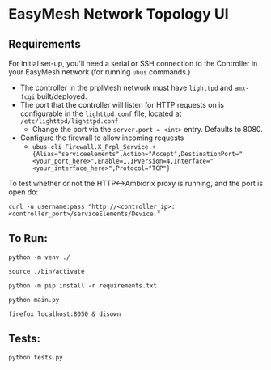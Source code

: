 # **EasyMesh Network Topology UI**

## **Requirements**
For initial set-up, you'll need a serial or SSH connection to the Controller in your EasyMesh network (for running `ubus` commands.)
- The controller in the prplMesh network must have `lighttpd` and `amx-fcgi` built/deployed.
- The port that the controller will listen for HTTP requests on is configurable in the `lighttpd.conf` file,
located at `/etc/lighttpd/lighttpd.conf`
    - Change the port via the `server.port = <int>` entry. Defaults to 8080.
- Configure the firewall to allow incoming requests
    - `ubus-cli Firewall.X_Prpl_Service.+{Alias="serviceelements",Action="Accept",DestinationPort="<your_port_here>",Enable=1,IPVersion=4,Interface="<your_interface_here>",Protocol="TCP"}`

To test whether or not the HTTP<->Ambiorix proxy is running, and the port is open do:

`curl -u username:pass "http://<controller_ip>:<controller_port>/serviceElements/Device."`

## **To Run:**

`python -m venv ./`

`source ./bin/activate`

`python -m pip install -r requirements.txt`

`python main.py`

`firefox localhost:8050 & disown`

## **Tests:**

`python tests.py`